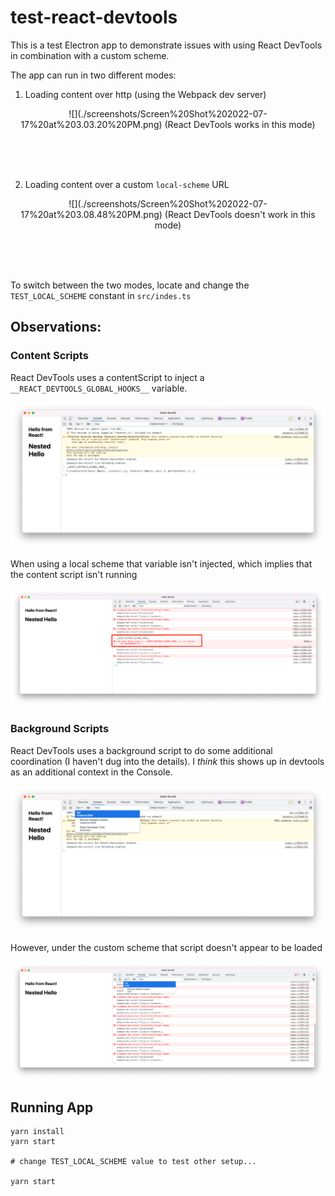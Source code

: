 test-react-devtools
===

This is a test Electron app to demonstrate issues with using React DevTools in combination with a custom scheme.

The app can run in two different modes:

1) Loading content over http (using the Webpack dev server)

<p align="center">
![](./screenshots/Screen%20Shot%202022-07-17%20at%203.03.20%20PM.png)
(React DevTools works in this mode)
</p>
<br />
<br />
<br />

2) Loading content over a custom `local-scheme` URL

<p align="center">
![](./screenshots/Screen%20Shot%202022-07-17%20at%203.08.48%20PM.png)
(React DevTools doesn't work in this mode)
</p>
<br />
<br />
<br />

To switch between the two modes, locate and change the `TEST_LOCAL_SCHEME` constant in `src/indes.ts`

Observations:
--

### Content Scripts

React DevTools uses a contentScript to inject a `__REACT_DEVTOOLS_GLOBAL_HOOKS__` variable.

![](./screenshots/Screen%20Shot%202022-07-17%20at%203.04.06%20PM.png)

When using a local scheme that variable isn't injected, which implies that the content script isn't running

![](./screenshots/Screen%20Shot%202022-07-17%20at%203.09.30%20PM.png)

### Background Scripts

React DevTools uses a background script to do some additional coordination (I haven't dug into the details). I *think* this shows up in devtools as an additional context in the Console.

![](./screenshots/Screen%20Shot%202022-07-17%20at%203.03.44%20PM.png)

However, under the custom scheme that script doesn't appear to be loaded

![](./screenshots/Screen%20Shot%202022-07-17%20at%203.09.04%20PM.png)

Running App
---

```
yarn install
yarn start

# change TEST_LOCAL_SCHEME value to test other setup...

yarn start
```
